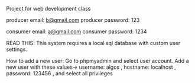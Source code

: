 Project for web development class

producer email: b@gmail.com 
producer password: 123

consumer email: a@gmail.com
consumer password: 1234

READ THIS:
This system requires a local sql database with custom user settings.

How to add a new user:
Go to phpmyadmin and select user account.
Add a new user with these values-> username: algos , hostname: localhost , password: 123456 , and select all privileges

